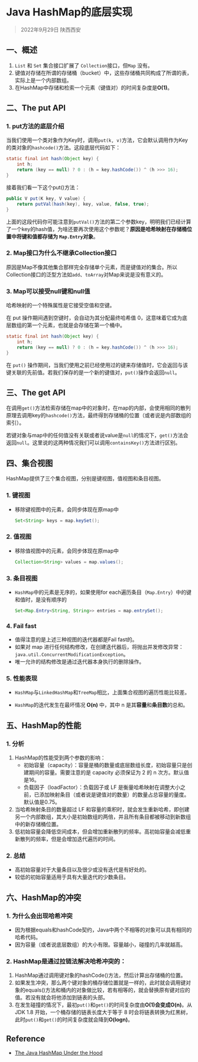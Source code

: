 # Java HashMap的底层实现

> 2022年9月29日 陕西西安

## 一、概述

1. `List` 和 `Set` 集合接口扩展了 `Collection`接口，但`Map` 没有。
2. 键值对存储在所谓的存储桶（bucket）中，这些存储桶共同构成了所谓的表，实际上是一个内部数组。
3. 在HashMap中存储和检索一个元素（键值对）的时间复杂度是**O(1)**。

## 二、The put API

### 1. put方法的底层介绍

当我们使用一个类对象作为Key时，调用`put(k, v)`方法，它会默认调用作为Key的类对象的`hashcode()`方法。这段底层代码如下：

```java
static final int hash(Object key) {
    int h;
    return (key == null) ? 0 : (h = key.hashCode()) ^ (h >>> 16);
}
```

接着我们看一下这个put()方法：

```java
public V put(K key, V value) {
    return putVal(hash(key), key, value, false, true);
}
```

上面的这段代码你可能注意到`putVal()`方法的第二个参数key，明明我们已经计算了一个key的hash值，为啥还要再次使用这个参数呢？**原因是哈希映射在存储桶位置中将键和值都存储为 `Map.Entry`对象**。

### 2. Map接口为什么不继承Collection接口

原因是Map不像其他集合那样完全存储单个元素，而是键值对的集合。所以Collection接口的泛型方法如`add`、`toArray`对Map来说是没有意义的。

### 3. Map可以接受null键和null值

哈希映射的一个特殊属性是它接受空值和空键。

在 put 操作期间遇到空键时，会自动为其分配最终哈希值 0，这意味着它成为底层数组的第一个元素，也就是会存储在第一个桶中。

```java
static final int hash(Object key) {
    int h;
    return (key == null) ? 0 : (h = key.hashCode()) ^ (h >>> 16);
}
```

在 `put()` 操作期间，当我们使用之前已经使用过的键来存储值时，它会返回与该键关联的先前值。若我们保存的是一个新的键值对，`put()`操作会返回`null`。

## 三、The get API

在调用`get()`方法检索存储在map中的对象时，在map的内部，会使用相同的散列原理去调用key的`hashcode()`方法，最终得到存储桶的位置（或者说是内部数组的索引）。

若键对象与map中的任何值没有关联或者说value是`null`的情况下，`get()`方法会返回`null`。这里说的这两种情况我们可以调用`containsKey()`方法进行区别。

## 四、集合视图

HashMap提供了三个集合视图，分别是键视图，值视图和条目视图。

### 1. 键视图

* 移除键视图中的元素，会同步体现在原map中

  ```java
  Set<String> keys = map.keySet();
  ```

### 2. 值视图

* 移除值视图中的元素，会同步体现在原map中

  ```java
  Collection<String> values = map.values();
  ```

### 3. 条目视图

* `HashMap`中的元素是无序的，如果使用for each遍历条目（`Map.Entry`）中的键和值时，是没有顺序的

  ```java
  Set<Map.Entry<String, String>> entries = map.entrySet();
  ```

### 4. Fail fast

* 值得注意的是上述三种视图的迭代器都是Fail fast的。
* 如果对 map 进行任何结构修改，在创建迭代器后，将抛出并发修改异常：`java.util.ConcurrentModificationException`。
* 唯一允许的结构修改是通过迭代器本身执行的删除操作。

### 5. 性能表现

* `HashMap`与`LinkedHashMap`和`TreeMap`相比，上面集合视图的遍历性能比较差。

* `HashMap`的迭代发生在最坏情况 **O(n)** 中，其中 n 是其**容量**和**条目数**的总和。

## 五、HashMap的性能

### 1. 分析

1. HashMap的性能受到两个参数的影响：
   * 初始容量（capacity）：容量是桶的数量或底层数组长度，初始容量只是创建期间的容量。需要注意的是 capacity 必须保证为 2 的 n 次方。默认值是16。
   * 负载因子（loadFactor）：负载因子或 LF 是衡量哈希映射在调整大小之前，已添加映射条目（或者说是键值对的数量）的数量占总容量的量度。默认值是0.75。
2. 当哈希映射条目的数量超过 LF 和容量的乘积时，就会发生重新哈希，即创建另一个内部数组，其大小是初始数组的两倍，并且所有条目都被移动到新数组中的新存储桶位置。
3. 低初始容量会降低空间成本，但会增加重新散列的频率。高初始容量会减低重新散列的频率，但是会增加迭代遍历的时间。

### 2. 总结

* 高初始容量对于大量条目以及很少或没有迭代是有好处的。
* 较低的初始容量适用于具有大量迭代的少数条目。

## 六、HashMap的冲突

### 1. 为什么会出现哈希冲突

* 因为根据equals和hashCode契约，Java中两个不相等的对象可以具有相同的哈希代码。
* 因为容量（或者说底层数组）的大小有限。容量越小，碰撞的几率就越高。

### 2. HashMap是通过拉链法解决哈希冲突的：

1. HashMap通过调用键对象的hashCode()方法，然后计算出存储桶的位置。
2. 如果发生冲突，那么两个键对象的桶存储位置就是一样的，此时就会调用键对象的equals()方法和桶内的对象做比较，若有相等的，就会替换原有键对应的值。若没有就会将他添加到链表的头部。
2. 在发生碰撞的情况下，最初`put()`和`get()`的时间复杂度由**O(1)**会变成**O(n)**。从 JDK 1.8 开始，一个桶存储的链表长度大于等于 8 时会将链表转换为红黑树，此时`put()`和`get()`的时间复杂度就会降到**O(logn)**。

## Reference

* [The Java HashMap Under the Hood](https://www.baeldung.com/java-hashmap-advanced)
